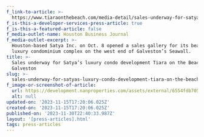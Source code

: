 ```yaml
---
f_link-to-article: >-
  https://www.tiaraonthebeach.com/media-detail/sales-underway-for-satyas-luxury-condo-development-tiara-on-the-beach-in-galveston
f_is-this-a-developer-services-press-article: true
f_is-this-a-featured-article: false
f_media-outlet-name: Houston Business Journal
f_media-outlet-excerpt: >-
  Houston-based Satya Inc. on Oct. 8 opened a sales gallery for its beachfront
  luxury condominium complex on the west end of Galveston’s Seawall.
title: >-
  Sales underway for Satya’s luxury condo development Tiara on the Beach in
  Galveston
slug: >-
  sales-underway-for-satyas-luxury-condo-development-tiara-on-the-beach-in-galveston
f_image-or-screenshot-of-article:
  url: https://development.nanproperties.com/assets/external/6554fdb7059554ad00e6db0c_screenshot202023-11-1620011944.png
  alt: null
updated-on: '2023-11-15T17:20:06.025Z'
created-on: '2023-11-15T17:20:06.025Z'
published-on: '2023-11-30T22:40:33.987Z'
layout: '[press-articles].html'
tags: press-articles
---
```



